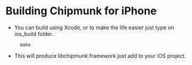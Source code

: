 Building Chipmunk for iPhone
=========================

+ You can build using Xcode, or to make the life easier just type on ios_build folder.
	
		make

+ This will produce libchipmunk.framework just add to your iOS project.


